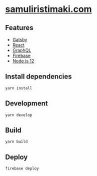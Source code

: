 # [samuliristimaki.com](https://samuliristimaki.com)

## Features
- [Gatsby](https://www.gatsbyjs.org/)
- [React](https://reactjs.org/)
- [GraphQL](http://graphql.org/)
- [Firebase](https://firebase.google.com/)
- [Node.js 12](https://nodejs.org/)

## Install dependencies
```
yarn install
```

## Development
```
yarn develop
```

## Build
```
yarn build
```

## Deploy
```
firebase deploy
```
